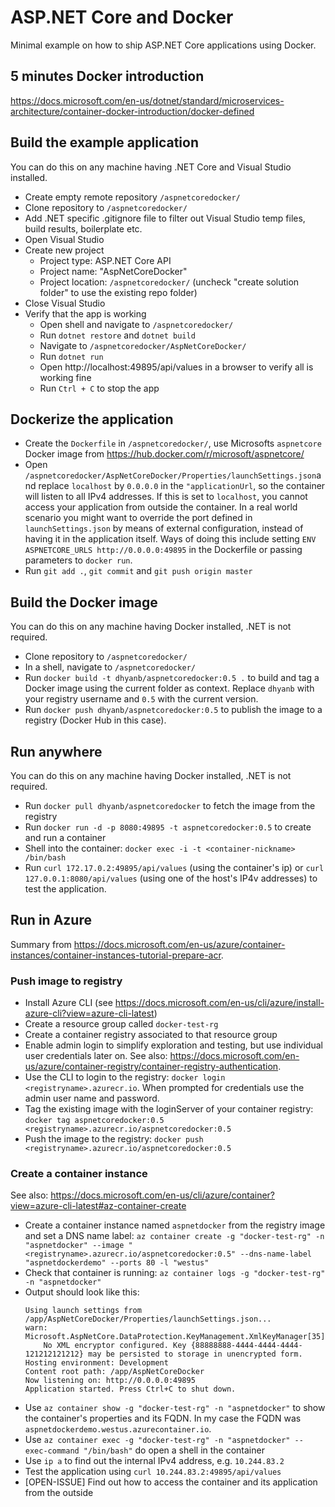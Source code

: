# ASP.NET Core and Docker

Minimal example on how to ship ASP.NET Core applications using Docker.

## 5 minutes Docker introduction

https://docs.microsoft.com/en-us/dotnet/standard/microservices-architecture/container-docker-introduction/docker-defined

## Build the example application

You can do this on any machine having .NET Core and Visual Studio installed.

- Create empty remote repository `/aspnetcoredocker/`
- Clone repository to `/aspnetcoredocker/`
- Add .NET specific .gitignore file to filter out Visual Studio temp files, build results, boilerplate etc.
- Open Visual Studio
- Create new project
    - Project type: ASP.NET Core API
    - Project name: "AspNetCoreDocker"
    - Project location: `/aspnetcoredocker/` (uncheck "create solution folder" to use the existing repo folder)
- Close Visual Studio
- Verify that the app is working
    - Open shell and navigate to `/aspnetcoredocker/`
    - Run `dotnet restore` and `dotnet build`
    - Navigate to `/aspnetcoredocker/AspNetCoreDocker/`
    - Run `dotnet run`
    - Open http://localhost:49895/api/values in a browser to verify all is working fine
    - Run `Ctrl + C` to stop the app
    
## Dockerize the application

- Create the `Dockerfile` in `/aspnetcoredocker/`, use Microsofts `aspnetcore` Docker image from https://hub.docker.com/r/microsoft/aspnetcore/
- Open `/aspnetcoredocker/AspNetCoreDocker/Properties/launchSettings.json`and replace `localhost` by `0.0.0.0` in the `"applicationUrl`, so the container will listen to all IPv4 addresses. If this is set to `localhost`, you cannot access your application from outside the container. In a real world scenario you might want to override the port defined in `launchSettings.json` by means of external configuration, instead of having it in the application itself. Ways of doing this include setting `ENV ASPNETCORE_URLS http://0.0.0.0:49895` in the Dockerfile or passing parameters to `docker run`.
- Run `git add .`, `git commit` and `git push origin master`

## Build the Docker image

You can do this on any machine having Docker installed, .NET is not required.

- Clone repository to `/aspnetcoredocker/`
- In a shell, navigate to `/aspnetcoredocker/`
- Run `docker build -t dhyanb/aspnetcoredocker:0.5 .` to build and tag a Docker image using the current folder as context. Replace `dhyanb` with your registry username and `0.5` with the current version.
- Run `docker push dhyanb/aspnetcoredocker:0.5` to publish the image to a registry (Docker Hub in this case).

## Run anywhere

You can do this on any machine having Docker installed, .NET is not required.

- Run `docker pull dhyanb/aspnetcoredocker` to fetch the image from the registry
- Run `docker run -d -p 8080:49895 -t aspnetcoredocker:0.5` to create and run a container
- Shell into the container: `docker exec -i -t <container-nickname> /bin/bash`
- Run `curl 172.17.0.2:49895/api/values` (using the container's ip) or `curl 127.0.0.1:8080/api/values` (using one of the host's IP4v addresses) to test the application.

## Run in Azure

Summary from https://docs.microsoft.com/en-us/azure/container-instances/container-instances-tutorial-prepare-acr.

### Push image to registry

- Install Azure CLI (see https://docs.microsoft.com/en-us/cli/azure/install-azure-cli?view=azure-cli-latest)
- Create a resource group called `docker-test-rg`
- Create a container registry associated to that resource group
- Enable admin login to simplify exploration and testing, but use individual user credentials later on. See also: https://docs.microsoft.com/en-us/azure/container-registry/container-registry-authentication.
- Use the CLI to login to the registry: `docker login <registryname>.azurecr.io`. When prompted for credentials use the admin user name and password.
- Tag the existing image with the loginServer of your container registry: `docker tag aspnetcoredocker:0.5 <registryname>.azurecr.io/aspnetcoredocker:0.5`
- Push the image to the registry: `docker push <registryname>.azurecr.io/aspnetcoredocker:0.5`

### Create a container instance

See also: https://docs.microsoft.com/en-us/cli/azure/container?view=azure-cli-latest#az-container-create

- Create a container instance named `aspnetdocker` from the registry image and set a DNS name label: `az container create -g "docker-test-rg" -n "aspnetdocker" --image "<registryname>.azurecr.io/aspnetcoredocker:0.5" --dns-name-label "aspnetdockerdemo" --ports 80 -l "westus"`
- Check that container is running: `az container logs -g "docker-test-rg" -n "aspnetdocker"`
- Output should look like this:
    ```
    Using launch settings from /app/AspNetCoreDocker/Properties/launchSettings.json...
    warn: Microsoft.AspNetCore.DataProtection.KeyManagement.XmlKeyManager[35]
        No XML encryptor configured. Key {88888888-4444-4444-4444-121212121212} may be persisted to storage in unencrypted form.
    Hosting environment: Development
    Content root path: /app/AspNetCoreDocker
    Now listening on: http://0.0.0.0:49895
    Application started. Press Ctrl+C to shut down.
    ```
- Use `az container show -g "docker-test-rg" -n "aspnetdocker"` to show the container's properties and its FQDN. In my case the FQDN was `aspnetdockerdemo.westus.azurecontainer.io`.
- Use `az container exec -g "docker-test-rg" -n "aspnetdocker" --exec-command "/bin/bash"` do open a shell in the container
- Use `ip a` to find out the internal IPv4 address, e.g. `10.244.83.2`
- Test the application using `curl 10.244.83.2:49895/api/values`
- [OPEN-ISSUE] Find out how to access the container and its application from the outside
